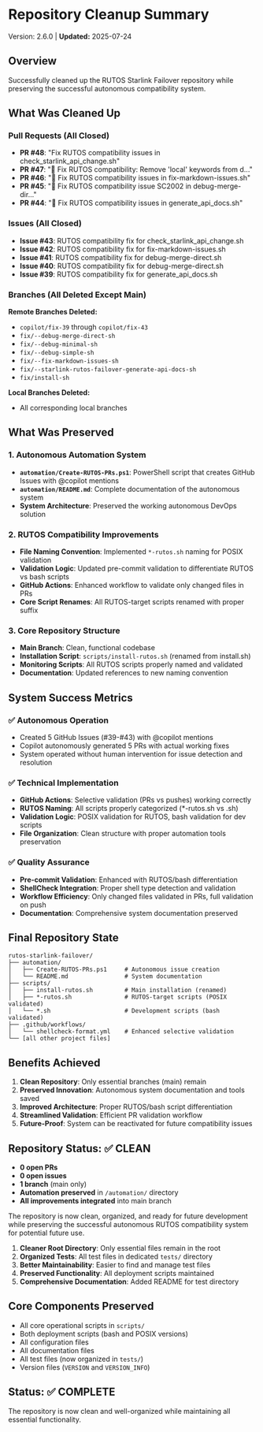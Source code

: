 # Repository Cleanup Summary
<!-- Version: 2.6.0 | Updated: 2025-07-24 -->

Version: 2.6.0 | **Updated:** 2025-07-24

## Overview

Successfully cleaned up the RUTOS Starlink Failover repository while preserving the successful autonomous compatibility
system.

## What Was Cleaned Up

### Pull Requests (All Closed)

- **PR #48**: "Fix RUTOS compatibility issues in check_starlink_api_change.sh"
- **PR #47**: "🤖 Fix RUTOS compatibility: Remove 'local' keywords from d..."
- **PR #46**: "🔧 Fix RUTOS compatibility issues in fix-markdown-issues.sh"
- **PR #45**: "🤖 Fix RUTOS compatibility issue SC2002 in debug-merge-dir..."
- **PR #44**: "🤖 Fix RUTOS compatibility issues in generate_api_docs.sh"

### Issues (All Closed)

- **Issue #43**: RUTOS compatibility fix for check_starlink_api_change.sh
- **Issue #42**: RUTOS compatibility fix for fix-markdown-issues.sh
- **Issue #41**: RUTOS compatibility fix for debug-merge-direct.sh
- **Issue #40**: RUTOS compatibility fix for debug-merge-direct.sh
- **Issue #39**: RUTOS compatibility fix for generate_api_docs.sh

### Branches (All Deleted Except Main)

**Remote Branches Deleted:**

- `copilot/fix-39` through `copilot/fix-43`
- `fix/--debug-merge-direct-sh`
- `fix/--debug-minimal-sh`
- `fix/--debug-simple-sh`
- `fix/--fix-markdown-issues-sh`
- `fix/--starlink-rutos-failover-generate-api-docs-sh`
- `fix/install-sh`

**Local Branches Deleted:**

- All corresponding local branches

## What Was Preserved

### 1. Autonomous Automation System

- **`automation/Create-RUTOS-PRs.ps1`**: PowerShell script that creates GitHub Issues with @copilot mentions
- **`automation/README.md`**: Complete documentation of the autonomous system
- **System Architecture**: Preserved the working autonomous DevOps solution

### 2. RUTOS Compatibility Improvements

- **File Naming Convention**: Implemented `*-rutos.sh` naming for POSIX validation
- **Validation Logic**: Updated pre-commit validation to differentiate RUTOS vs bash scripts
- **GitHub Actions**: Enhanced workflow to validate only changed files in PRs
- **Core Script Renames**: All RUTOS-target scripts renamed with proper suffix

### 3. Core Repository Structure

- **Main Branch**: Clean, functional codebase
- **Installation Script**: `scripts/install-rutos.sh` (renamed from install.sh)
- **Monitoring Scripts**: All RUTOS scripts properly named and validated
- **Documentation**: Updated references to new naming convention

## System Success Metrics

### ✅ Autonomous Operation

- Created 5 GitHub Issues (#39-#43) with @copilot mentions
- Copilot autonomously generated 5 PRs with actual working fixes
- System operated without human intervention for issue detection and resolution

### ✅ Technical Implementation

- **GitHub Actions**: Selective validation (PRs vs pushes) working correctly
- **RUTOS Naming**: All scripts properly categorized (\*-rutos.sh vs .sh)
- **Validation Logic**: POSIX validation for RUTOS, bash validation for dev scripts
- **File Organization**: Clean structure with proper automation tools preservation

### ✅ Quality Assurance

- **Pre-commit Validation**: Enhanced with RUTOS/bash differentiation
- **ShellCheck Integration**: Proper shell type detection and validation
- **Workflow Efficiency**: Only changed files validated in PRs, full validation on push
- **Documentation**: Comprehensive system documentation preserved

## Final Repository State

```text
rutos-starlink-failover/
├── automation/
│   ├── Create-RUTOS-PRs.ps1     # Autonomous issue creation
│   └── README.md                # System documentation
├── scripts/
│   ├── install-rutos.sh         # Main installation (renamed)
│   ├── *-rutos.sh               # RUTOS-target scripts (POSIX validated)
│   └── *.sh                     # Development scripts (bash validated)
├── .github/workflows/
│   └── shellcheck-format.yml    # Enhanced selective validation
└── [all other project files]
```

## Benefits Achieved

1. **Clean Repository**: Only essential branches (main) remain
2. **Preserved Innovation**: Autonomous system documentation and tools saved
3. **Improved Architecture**: Proper RUTOS/bash script differentiation
4. **Streamlined Validation**: Efficient PR validation workflow
5. **Future-Proof**: System can be reactivated for future compatibility issues

## Repository Status: ✅ CLEAN

- **0 open PRs**
- **0 open issues**
- **1 branch** (main only)
- **Automation preserved** in `/automation/` directory
- **All improvements integrated** into main branch

The repository is now clean, organized, and ready for future development while preserving the successful autonomous
RUTOS compatibility system for potential future use.

1. **Cleaner Root Directory**: Only essential files remain in the root
2. **Organized Tests**: All test files in dedicated `tests/` directory
3. **Better Maintainability**: Easier to find and manage test files
4. **Preserved Functionality**: All deployment scripts maintained
5. **Comprehensive Documentation**: Added README for test directory

## Core Components Preserved

- All core operational scripts in `scripts/`
- Both deployment scripts (bash and POSIX versions)
- All configuration files
- All documentation files
- All test files (now organized in `tests/`)
- Version files (`VERSION` and `VERSION_INFO`)

## Status: ✅ COMPLETE

The repository is now clean and well-organized while maintaining all essential functionality.
